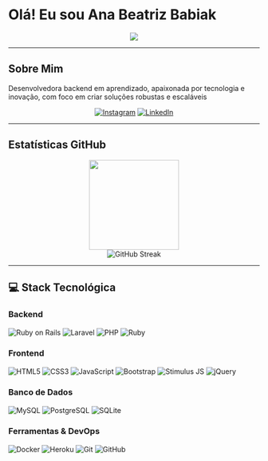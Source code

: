 # Olá! Eu sou Ana Beatriz Babiak

<div align="center">
  <img src="https://readme-typing-svg.herokuapp.com/?color=00D9FF&size=35&center=true&vCenter=true&width=1000&lines=Backend+Developer" />
</div>

---

## Sobre Mim

Desenvolvedora backend em aprendizado, apaixonada por tecnologia e inovação, com foco em criar soluções robustas e escaláveis

<div align="center">
  
  [![Instagram](https://img.shields.io/badge/Instagram-E4405F?style=for-the-badge&logo=instagram&logoColor=white)](https://instagram.com/Bruggezin)
  [![LinkedIn](https://img.shields.io/badge/LinkedIn-0077B5?style=for-the-badge&logo=linkedin&logoColor=white)](www.linkedin.com/in/matheus-brugge-milczwski-453712266)
  
</div>

---

## Estatísticas GitHub

<div align="center">
  <img height="180em" src="https://github-readme-stats.vercel.app/api/top-langs/?username=Brugge-Matheus&layout=compact&langs_count=8&theme=dracula"/>
</div>

<div align="center">
  <img src="https://github-readme-streak-stats.herokuapp.com/?user=Brugge-Matheus&theme=dracula" alt="GitHub Streak" />
</div>

---

## 💻 Stack Tecnológica

### Backend
<div style="display: inline_block">
  <img align="center" alt="Ruby on Rails" src="https://img.shields.io/badge/Ruby_on_Rails-CC0000?style=for-the-badge&logo=ruby-on-rails&logoColor=white" />
  <img align="center" alt="Laravel" src="https://img.shields.io/badge/Laravel-FF2D20?style=for-the-badge&logo=laravel&logoColor=white" />
  <img align="center" alt="PHP" src="https://img.shields.io/badge/PHP-777BB4?style=for-the-badge&logo=php&logoColor=white"/>
  <img align="center" alt="Ruby" src="https://img.shields.io/badge/Ruby-CC342D?style=for-the-badge&logo=ruby&logoColor=white" />
</div>

### Frontend
<div style="display: inline_block">
  <img align="center" alt="HTML5" src="https://img.shields.io/badge/HTML5-E34F26?style=for-the-badge&logo=html5&logoColor=white" />
  <img align="center" alt="CSS3" src="https://img.shields.io/badge/CSS3-1572B6?style=for-the-badge&logo=css3&logoColor=white" />
  <img align="center" alt="JavaScript" src="https://img.shields.io/badge/JavaScript-F7DF1E?style=for-the-badge&logo=javascript&logoColor=black" />
  <img align="center" alt="Bootstrap" src="https://img.shields.io/badge/Bootstrap-563D7C?style=for-the-badge&logo=bootstrap&logoColor=white" />
  <img align="center" alt="Stimulus JS" src="https://img.shields.io/badge/Stimulus-77E8B9?style=for-the-badge&logo=stimulus&logoColor=black" />
  <img align="center" alt="jQuery" src="https://img.shields.io/badge/jQuery-0769AD?style=for-the-badge&logo=jquery&logoColor=white" />
</div>

### Banco de Dados
<div style="display: inline_block">
  <img align="center" alt="MySQL" src="https://img.shields.io/badge/MySQL-005C84?style=for-the-badge&logo=mysql&logoColor=white" />
  <img align="center" alt="PostgreSQL" src="https://img.shields.io/badge/PostgreSQL-316192?style=for-the-badge&logo=postgresql&logoColor=white" />
  <img align="center" alt="SQLite" src="https://img.shields.io/badge/SQLite-07405E?style=for-the-badge&logo=sqlite&logoColor=white" />
</div>

### Ferramentas & DevOps
<div style="display: inline_block">
  <img align="center" alt="Docker" src="https://img.shields.io/badge/docker-%230db7ed.svg?style=for-the-badge&logo=docker&logoColor=white" />
  <img align="center" alt="Heroku" src="https://img.shields.io/badge/Heroku-430098?style=for-the-badge&logo=heroku&logoColor=white" />
  <img align="center" alt="Git" src="https://img.shields.io/badge/git-%23F05033.svg?style=for-the-badge&logo=git&logoColor=white" />
  <img align="center" alt="GitHub" src="https://img.shields.io/badge/GitHub-100000?style=for-the-badge&logo=github&logoColor=white" />
</div>

